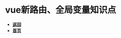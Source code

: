 # vue新路由、全局变量知识点

- [**返回**](https://github.com/karl1901/studyword/blob/master/%E5%A4%A7%E4%B8%89%E5%AD%A6%E4%B9%A0%E7%9F%A5%E8%AF%86%E7%82%B9/web/README.md)
- [**首页**](https://github.com/karl1901/studyword/blob/master/README.md)

